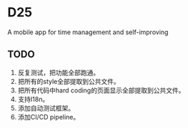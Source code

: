 # D25
A mobile app for time management and self-improving

## TODO
1. 反复测试，把功能全部跑通。
2. 把所有的style全部提取到公共文件。
3. 把所有代码中hard coding的页面显示全部提取到公共文件。
4. 支持I18n。
5. 添加自动测试框架。
6. 添加CI/CD pipeline。



